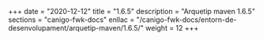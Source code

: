+++
date        = "2020-12-12"
title       = "1.6.5"
description = "Arquetip maven 1.6.5"
sections    = "canigo-fwk-docs"
enllac		= "/canigo-fwk-docs/entorn-de-desenvolupament/arquetip-maven/1.6.5/"
weight		= 12
+++
